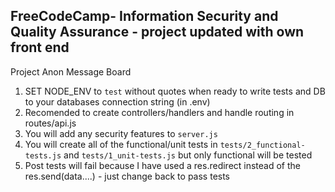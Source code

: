 **FreeCodeCamp**- Information Security and Quality Assurance - project updated with own front end
------

Project Anon Message Board

1) SET NODE_ENV to `test` without quotes when ready to write tests and DB to your databases connection string (in .env)
2) Recomended to create controllers/handlers and handle routing in routes/api.js
3) You will add any security features to `server.js`
4) You will create all of the functional/unit tests in `tests/2_functional-tests.js` and `tests/1_unit-tests.js` but only functional will be tested
5) Post tests will fail because I have used a res.redirect instead of the res.send(data....) - just change back to pass tests


